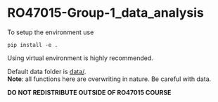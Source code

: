 # RO47015-Group-1_data_analysis

To setup the environment use

    pip install -e .

Using virtual environment is highly recommended.  

Default data folder is [data/](data/).  
**Note**: all functions here are overwriting in nature. Be careful with data.  

**DO NOT REDISTRIBUTE OUTSIDE OF RO47015 COURSE**  
